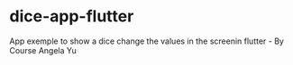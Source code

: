 # dice-app-flutter
App exemple to show a dice change the values in the screenin flutter - By Course Angela Yu 
